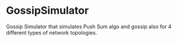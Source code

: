 # GossipSimulator
Gossip Simulator that simulates Push Sum algo and gossip also for 4 different types of network topologies.
